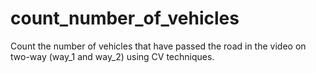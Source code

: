 # count_number_of_vehicles
Count the number of vehicles that have passed the road in the video on two-way (way_1 and way_2) using CV techniques.
